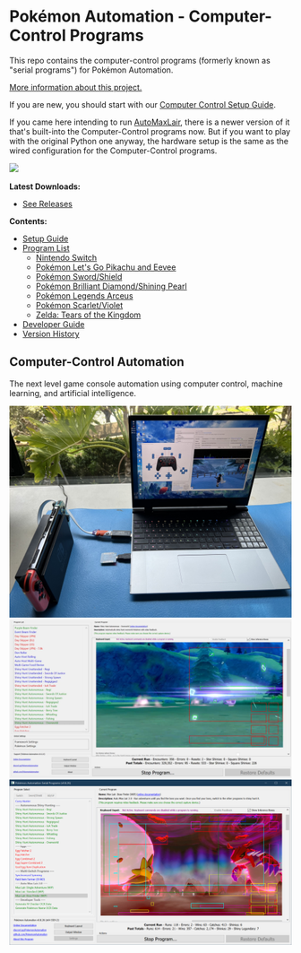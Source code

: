 # Pokémon Automation - Computer-Control Programs

This repo contains the computer-control programs (formerly known as "serial programs") for Pokémon Automation.

[More information about this project.](https://github.com/PokemonAutomation/About/blob/master/README.md)

If you are new, you should start with our [Computer Control Setup Guide](Wiki/SetupGuide/README.md).

If you came here intending to run [AutoMaxLair](https://github.com/PokemonAutomation/AutoMaxLair), there is a newer version of it that's built-into the Computer-Control programs now. But if you want to play with the original Python one anyway, the hardware setup is the same as the wired configuration for the Computer-Control programs.

[<img src="https://canary.discordapp.com/api/guilds/695809740428673034/widget.png?style=banner2">](https://discord.gg/cQ4gWxN)

**Latest Downloads:**
- [See Releases](https://github.com/PokemonAutomation/ComputerControl/releases)

**Contents:**
- [Setup Guide](Wiki/SetupGuide/README.md)
- [Program List](Wiki/Programs/README.md)
  - [Nintendo Switch](Wiki/Programs/README.md#nintendo-switch)
  - [Pokémon Let's Go Pikachu and Eevee](Wiki/Programs/README.md#pok%C3%A9mon-lets-go-pikachueevee-lgpe)
  - [Pokémon Sword/Shield](Wiki/Programs/README.md#pokémon-swordshield)
  - [Pokémon Brilliant Diamond/Shining Pearl](Wiki/Programs/README.md#pokémon-brilliant-diamondshining-pearl)
  - [Pokémon Legends Arceus](Wiki/Programs/README.md#pokémon-legends-arceus)
  - [Pokémon Scarlet/Violet](Wiki/Programs/README.md#pokémon-scarlet-and-violet)
  - [Zelda: Tears of the Kingdom](Wiki/Programs/README.md#zelda-tears-of-the-kingdom)
- [Developer Guide](Wiki/Developer/README.md)
- [Version History](Wiki/VersionHistory.md)

## Computer-Control Automation

The next level game console automation using computer control, machine learning, and artificial intelligence.

<img src="Wiki/SetupGuide/Images/ControllerSetup-ESP32-WROOM-Setup.jpg" width="800">
<img src="Wiki/Programs/PokemonSwSh/images/ShinyHuntAutonomous-Overworld-1.jpg" width="800">
<img src="Wiki/Programs/PokemonSwSh/images/MaxLair-0.png" width="800">





